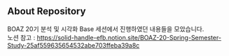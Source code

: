 ## About Repository
BOAZ 20기 분석 및 시각화 Base 세션에서 진행하였던 내용들을 모았습니다.<br>
노션 참고 : https://solid-handle-efb.notion.site/BOAZ-20-Spring-Semester-Study-25af559635654532abe703ffeba39a8c
